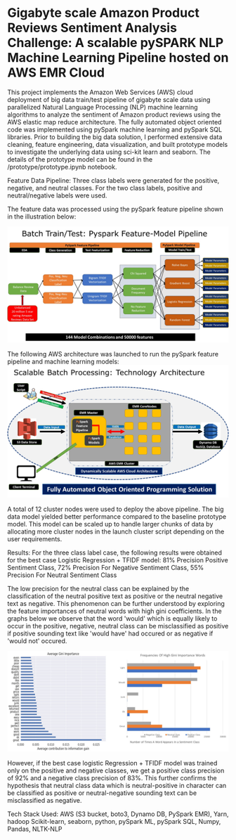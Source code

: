 #  Gigabyte scale Amazon Product Reviews Sentiment Analysis Challenge: A scalable pySPARK NLP Machine Learning Pipeline hosted on AWS EMR Cloud
This project implements the Amazon Web Services (AWS) cloud deployment of big data train/test pipeline of gigabyte scale data using parallelized Natural Language Processing (NLP) machine learning algorithms to analyze the sentiment of Amazon product reviews using the AWS elastic map reduce architecture. The fully automated object oriented code was implemented using pySpark machine learning and pySpark SQL libraries. Prior to building the big data solution, I performed extensive data cleaning, feature engineering, data visualization, and built prototype models to investigate the underlying data using sci-kit learn and seaborn. The details of the prototype model can be found in the /prototype/prototype.ipynb notebook.

Feature Data Pipeline:
Three class labels were generated for the positive, negative, and neutral classes. For the two class labels, positive and neutral/negative labels were used.

The feature data was processed using the pySpark feature pipeline shown in the illustration below:

![](images/image1.jpg)

The following AWS architecture was launched to run the pySpark feature pipeline and machine learning models: 
![](images/image2.jpg)

A total of 12 cluster nodes were used to deploy the above pipeline. The big data model yielded better performance compared to the baseline prototype model. This model can be scaled up to handle larger chunks of data by allocating more cluster nodes in the launch cluster script depending on the user requirements.

Results:
For the three class label case, the following results were obtained for the best case Logistic Regression + TFIDF model:
81% Precision Positive Sentiment Class,
72% Precision For Negative Sentiment Class,
55% Precision For Neutral Sentiment Class

The low precision for the neutral class can be explained by the classification of the neutral positive text as positive or the neutral negative text as negative.
This phenomenon can be further understood by exploring the feature importances of neutral words with high gini coefficients. In the graphs below we observe that the word 'would'
which is equally likely to occur in the positive, negative, neutral class can be misclassified as positive if positive sounding text like 'would have' had occured or as negative if 'would not' occured.

![](images/image3.jpg)

However, if the best case logistic Regression + TFIDF model was trained only on the positive and negative classes, we get a positive class precision of 92% and a negative class precision of 83%. This further confirms the hypothesis that neutral class data which is neutral-positive in character can be classified as positive or neutral-negative sounding text can be misclassified as negative.

Tech Stack Used:
AWS (S3 bucket, boto3, Dynamo DB, PySpark EMR), Yarn, hadoop
Scikit-learn, seaborn, python, pySpark ML, pySpark SQL, Numpy, Pandas, NLTK-NLP


